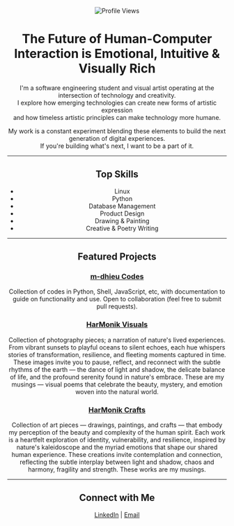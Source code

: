 <div align="center">

![Profile Views](https://komarev.com/ghpvcounter/?username=m-dhieu)

# The Future of Human-Computer Interaction is Emotional, Intuitive & Visually Rich

I'm a software engineering student and visual artist operating at the intersection of technology and creativity.  
I explore how emerging technologies can create new forms of artistic expression  
and how timeless artistic principles can make technology more humane.

My work is a constant experiment blending these elements to build the next generation of digital experiences.  
If you're building what's next, I want to be a part of it.

---

## Top Skills

- Linux  
- Python
- Database Management
- Product Design  
- Drawing & Painting  
- Creative & Poetry Writing

---

## Featured Projects

### [m-dhieu Codes](https://github.com/m-dhieu?tab=repositories)  
Collection of codes in Python, Shell, JavaScript, etc, with documentation to guide on functionality and use. Open to collaboration (feel free to submit pull requests).

### [HarMonik Visuals](https://harmonikcollective.pixieset.com/harmonikvisuals)  
Collection of photography pieces; a narration of nature's lived experiences. From vibrant sunsets to playful oceans to silent echoes, each hue whispers stories of transformation, resilience, and fleeting moments captured in time. These images invite you to pause, reflect, and reconnect with the subtle rhythms of the earth — the dance of light and shadow, the delicate balance of life, and the profound serenity found in nature's embrace. These are my musings — visual poems that celebrate the beauty, mystery, and emotion woven into the natural world.

### [HarMonik Crafts](https://harmonikcollective.pixieset.com/harmonikcrafts)  
Collection of art pieces — drawings, paintings, and crafts — that embody my perception of the beauty and complexity of the human spirit. Each work is a heartfelt exploration of identity, vulnerability, and resilience, inspired by nature's kaleidoscope and the myriad emotions that shape our shared human experience. These creations invite contemplation and connection, reflecting the subtle interplay between light and shadow, chaos and harmony, fragility and strength. These works are my musings.

---

## Connect with Me  

[LinkedIn](https://linkedin.com/in/monica-dhieu) | [Email](mailto:m.dhieu@alustudent.com)

</div>
